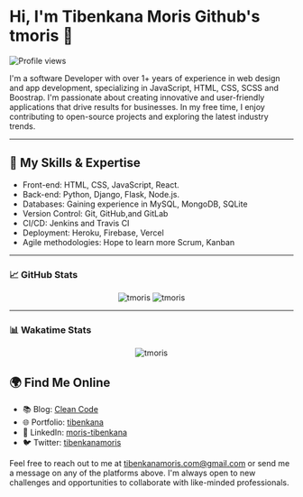 # Hi, I'm Tibenkana Moris Github's tmoris  👋

![Profile views](https://gpvc.arturio.dev/tmoris)


I'm a software Developer with over 1+ years of experience in web design and  app development, specializing in JavaScript, HTML, CSS, SCSS and Boostrap. I'm passionate about creating innovative and user-friendly applications that drive results for businesses. In my free time, I enjoy contributing to open-source projects and exploring the latest industry trends.

---

## 🌟 My Skills & Expertise

- Front-end: HTML, CSS, JavaScript, React.
- Back-end: Python, Django, Flask, Node.js.
- Databases: Gaining experience in MySQL, MongoDB, SQLite
- Version Control: Git, GitHub,and  GitLab
- CI/CD: Jenkins and Travis CI
- Deployment: Heroku, Firebase, Vercel
- Agile methodologies: Hope to learn more Scrum, Kanban


---

### 📈 GitHub Stats

<p align="center">
  <img src="https://github-readme-stats.vercel.app/api?username=tmoris&show_icons=true&theme=graywhite&count_private=true" alt="tmoris" />
  <img src="https://github-readme-stats.vercel.app/api/top-langs/?username=tmoris&layout=compact&theme=graywhite" alt="tmoris" />
</p>

---
### 📊 Wakatime Stats

<p align="center">
  <img src="https://github-readme-stats.vercel.app/api/wakatime?username=tmoris&layout=compact&theme=graywhite" alt="tmoris" />
</p>


## 🌍 Find Me Online

- 📚 Blog: [Clean Code](https://www.linkedin.com/posts/moris-tibenkana-34116b182_cleancode-codequality-softwaredevelopment-activity-7044146435478462464-eCQD?utm_source=share&utm_medium=member_desktopk)
- 🌐 Portfolio: [tibenkana](your_portfolio_link)
- 💼 LinkedIn: [moris-tibenkana](https://www.linkedin.com/in/moris-tibenkana-34116b182/)
- 🐦 Twitter: [tibenkanamoris](https://twitter.com/tibenkanamoris)


Feel free to reach out to me at tibenkanamoris.com@gmail.com or send me a message on any of the platforms above. I'm always open to new challenges and opportunities to collaborate with like-minded professionals.




